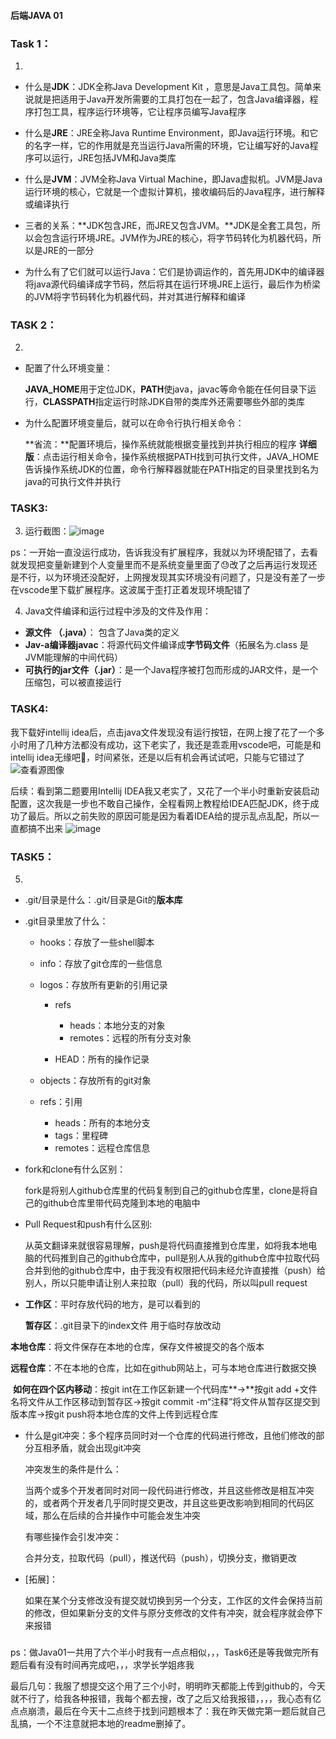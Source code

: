 ####  后端JAVA 01

### Task 1：

1. 

- 什么是**JDK**：JDK全称Java Development Kit ，意思是Java工具包。简单来说就是把适用于Java开发所需要的工具打包在一起了，包含Java编译器，程序打包工具，程序运行环境等，它让程序员编写Java程序

- 什么是**JRE**：JRE全称Java Runtime Environment，即Java运行环境。和它的名字一样，它的作用就是充当运行Java所需的环境，它让编写好的Java程序可以运行，JRE包括JVM和Java类库

- 什么是**JVM**：JVM全称Java Virtual Machine，即Java虚拟机。JVM是Java运行环境的核心，它就是一个虚拟计算机，接收编码后的Java程序，进行解释或编译执行

- 三者的关系：**JDK包含JRE，而JRE又包含JVM。**JDK是全套工具包，所以会包含运行环境JRE。JVM作为JRE的核心，将字节码转化为机器代码，所以是JRE的一部分

- 为什么有了它们就可以运行Java：它们是协调运作的，首先用JDK中的编译器将java源代码编译成字节码，然后将其在运行环境JRE上运行，最后作为桥梁的JVM将字节码转化为机器代码，并对其进行解释和编译

   

### TASK 2：

2. 

- 配置了什么环境变量：

  **JAVA_HOME**用于定位JDK，**PATH**使java，javac等命令能在任何目录下运行，**CLASSPATH**指定运行时除JDK自带的类库外还需要哪些外部的类库

- 为什么配置环境变量后，就可以在命令行执行相关命令：

  **省流：**配置环境后，操作系统就能根据变量找到并执行相应的程序             **详细版**：点击运行相关命令，操作系统根据PATH找到可执行文件，JAVA_HOME告诉操作系统JDK的位置，命令行解释器就能在PATH指定的目录里找到名为java的可执行文件并执行

### TASK3:

3. 运行截图：![image](https://github.com/user-attachments/assets/86815175-d2b8-434c-b65f-2567053ca43b)

ps：一开始一直没运行成功，告诉我没有扩展程序，我就以为环境配错了，去看就发现把变量新建到个人变量里而不是系统变量里面了😓改了之后再运行发现还是不行，以为环境还没配好，上网搜发现其实环境没有问题了，只是没有差了一步在vscode里下载扩展程序。这波属于歪打正着发现环境配错了

4. Java文件编译和运行过程中涉及的文件及作用：

- **源文件 （.java）**： 包含了Java类的定义
- **Jav-a编译器javac**：将源代码文件编译成**字节码文件**（拓展名为.class 是JVM能理解的中间代码）
- **可执行的jar文件（.jar）**：是一个Java程序被打包而形成的JAR文件，是一个压缩包，可以被直接运行

### TASK4:

我下载好intellij idea后，点击java文件发现没有运行按钮，在网上搜了花了一个多小时用了几种方法都没有成功，这下老实了，我还是乖乖用vscode吧，可能是和intellij idea无缘吧🤦‍，时间紧张，还是以后有机会再试试吧，只能与它错过了![查看源图像](https://th.bing.com/th/id/OIP.jENT6O_c2NzcI0XJy91lawHaFq?rs=1&pid=ImgDetMain)



后续：看到第二题要用Intellij IDEA我又老实了，又花了一个半小时重新安装启动配置，这次我是一步也不敢自己操作，全程看网上教程给IDEA匹配JDK，终于成功了最后。所以之前失败的原因可能是因为看着IDEA给的提示乱点乱配，所以一直都搞不出来
![image](https://github.com/user-attachments/assets/c34b94cc-3f43-45ba-83b5-c4f0116a168d)




### TASK5：

5. 

- .git/目录是什么：.git/目录是Git的**版本库**

- .git目录里放了什么：

  - hooks：存放了一些shell脚本

  - info：存放了git仓库的一些信息

  - logos：存放所有更新的引用记录

    - refs
      - heads：本地分支的对象
      - remotes：远程的所有分支对象

    -  HEAD：所有的操作记录

  - objects：存放所有的git对象
  - refs：引用
    - heads：所有的本地分支
    - tags：里程碑
    - remotes：远程仓库信息

- fork和clone有什么区别：

  fork是将别人github仓库里的代码复制到自己的github仓库里，clone是将自己的github仓库里带代码克隆到本地的电脑中

- Pull Request和push有什么区别:

  从英文翻译来就很容易理解，push是将代码直接推到仓库里，如将我本地电脑的代码推到自己的github仓库中，pull是别人从我的github仓库中拉取代码合并到他的github仓库中，由于我没有权限把代码未经允许直接推（push）给别人，所以只能申请让别人来拉取（pull）我的代码，所以叫pull request

- **工作区**：平时存放代码的地方，是可以看到的

  **暂存区**：.git目录下的index文件 用于临时存放改动

​       **本地仓库**：将文件保存在本地的仓库，保存文件被提交的各个版本

​       **远程仓库**：不在本地的仓库，比如在github网站上，可与本地仓库进行数据交换

​      **如何在四个区内移动**：按git int在工作区新建一个代码库**→**按git add +文件名将文件从工作区移动到暂存区→按git commit -m“注释”将文件从暂存区提交到版本库→按git push将本地仓库的文件上传到远程仓库

- 什么是git冲突：多个程序员同时对一个仓库的代码进行修改，且他们修改的部分互相矛盾，就会出现git冲突

  冲突发生的条件是什么：

  当两个或多个开发者同时对同一段代码进行修改，并且这些修改是相互冲突的，或者两个开发者几乎同时提交更改，并且这些更改影响到相同的代码区域，那么在后续的合并操作中可能会发生冲突

  有哪些操作会引发冲突：

  合并分支，拉取代码（pull），推送代码（push），切换分支，撤销更改

- [拓展]：

  如果在某个分支修改没有提交就切换到另一个分支，工作区的文件会保持当前的修改，但如果新分支的文件与原分支修改的文件有冲突，就会程序就会停下来报错

### 

ps：做Java01一共用了六个半小时我有一点点相似，，，Task6还是等我做完所有题后看有没有时间再完成吧，，，求学长学姐疼我

最后几句：我服了想提交这个用了三个小时，明明昨天都能上传到github的，今天就不行了，给我各种报错，我每个都去搜，改了之后又给我报错，，，，我心态有亿点点崩溃，最后在今天十二点终于找到问题根本了：我在昨天做完第一题后就自己乱搞，一个不注意就把本地的readme删掉了。
